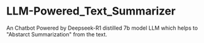 # LLM-Powered_Text_Summarizer
An  Chatbot Powered by Deepseek-R1 distilled 7b model LLM which helps to "Abstarct Summarization" from the text.

